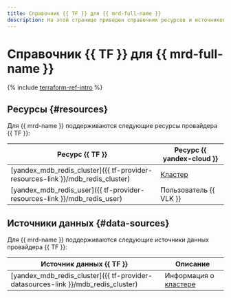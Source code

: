 ```yaml
---
title: Справочник {{ TF }} для {{ mrd-full-name }}
description: На этой странице приведен справочник ресурсов и источников данных провайдера {{ TF }}, которые поддерживаются для сервиса {{ mrd-name }}.
---
```


# Справочник {{ TF }} для {{ mrd-full-name }}

{% include [terraform-ref-intro](../_includes/terraform-ref-intro.md) %}

## Ресурсы {#resources}

Для {{ mrd-name }} поддерживаются следующие ресурсы провайдера {{ TF }}:

| **Ресурс {{ TF }}** | **Ресурс {{ yandex-cloud }}** |
| --- | --- |
| [yandex_mdb_redis_cluster]({{ tf-provider-resources-link }}/mdb_redis_cluster) | [Кластер](./concepts/index.md) |
| [yandex_mdb_redis_user]({{ tf-provider-resources-link }}/mdb_redis_user) | Пользователь {{ VLK }} |

## Источники данных {#data-sources}

Для {{ mrd-name }} поддерживаются следующие источники данных провайдера {{ TF }}:

| **Источник данных {{ TF }}** | **Описание** |
| --- | --- |
| [yandex_mdb_redis_cluster]({{ tf-provider-datasources-link }}/mdb_redis_cluster) | Информация о [кластере](./concepts/index.md) |
